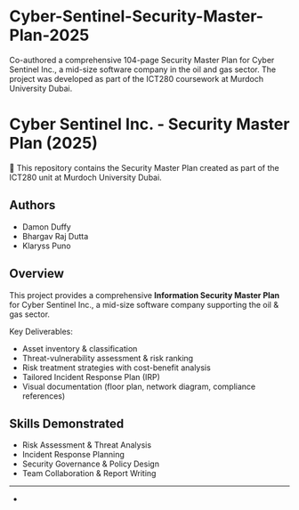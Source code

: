 # Cyber-Sentinel-Security-Master-Plan-2025
Co-authored a comprehensive 104-page Security Master Plan for Cyber Sentinel Inc., a mid-size software company in the oil and gas sector. The project was developed as part of the ICT280 coursework at Murdoch University Dubai. 

# Cyber Sentinel Inc. - Security Master Plan (2025)

📄 This repository contains the Security Master Plan created as part of the ICT280 unit at Murdoch University Dubai.

## Authors
- Damon Duffy
- Bhargav Raj Dutta
- Klaryss Puno

## Overview
This project provides a comprehensive **Information Security Master Plan** for Cyber Sentinel Inc., a mid-size software company supporting the oil & gas sector.  

Key Deliverables:
- Asset inventory & classification  
- Threat-vulnerability assessment & risk ranking  
- Risk treatment strategies with cost-benefit analysis  
- Tailored Incident Response Plan (IRP)  
- Visual documentation (floor plan, network diagram, compliance references)  

## Skills Demonstrated
- Risk Assessment & Threat Analysis  
- Incident Response Planning  
- Security Governance & Policy Design  
- Team Collaboration & Report Writing  

---
*
